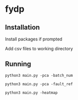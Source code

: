 # fydp

## Installation

Install packages if prompted

Add csv files to working directory

## Running

```
python3 main.py -pca -batch_num

python3 main.py -pca -fault_ref

python3 main.py -heatmap
```
